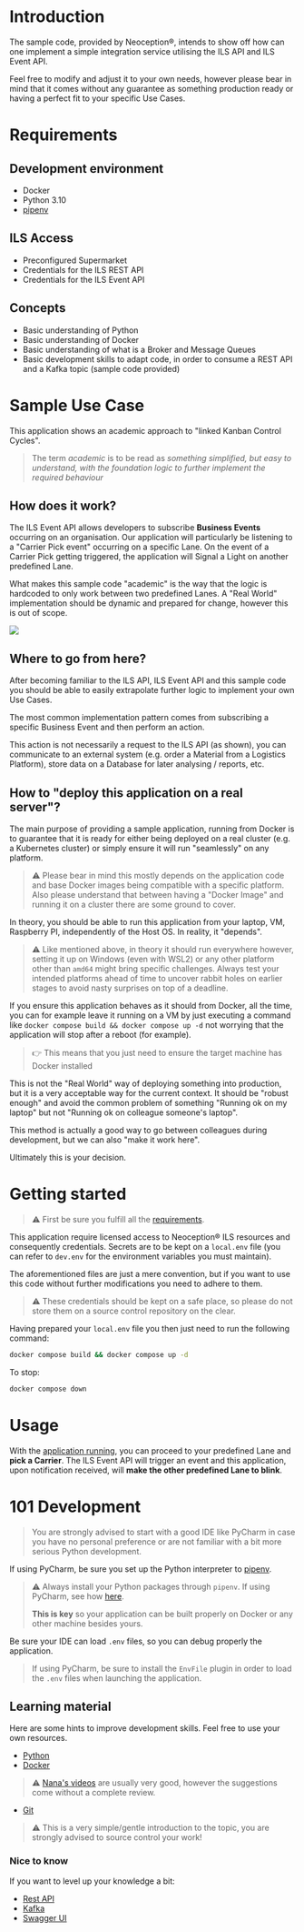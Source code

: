# Introduction

The sample code, provided by Neoception®, intends to show off how can one implement a simple integration service
utilising the ILS API and ILS Event API.

Feel free to modify and adjust it to your own needs, however please bear in mind that it comes without any guarantee as
something production ready or having a perfect fit to your specific Use Cases.

# Requirements

## Development environment

- Docker
- Python 3.10
- [pipenv](https://pipenv.pypa.io/)

## ILS Access

- Preconfigured Supermarket
- Credentials for the ILS REST API
- Credentials for the ILS Event API

## Concepts

- Basic understanding of Python
- Basic understanding of Docker
- Basic understanding of what is a Broker and Message Queues
- Basic development skills to adapt code, in order to consume a REST API and a Kafka topic (sample code provided)

# Sample Use Case

This application shows an academic approach to "linked Kanban Control Cycles".
> The term *academic* is to be read as *something simplified, but easy to understand, with the foundation logic to
further implement the required behaviour*

## How does it work?

The ILS Event API allows developers to subscribe **Business Events** occurring on an organisation.
Our application will particularly be listening to a "Carrier Pick event" occurring on a specific Lane.
On the event of a Carrier Pick getting triggered, the application will Signal a Light on another predefined Lane.

What makes this sample code "academic" is the way that the logic is hardcoded to only work between two predefined Lanes.
A "Real World" implementation should be dynamic and prepared for change, however this is out of scope.

![](docs/assets/architecture.png)

## Where to go from here?

After becoming familiar to the ILS API, ILS Event API and this sample code you should be able to easily extrapolate
further logic to implement your own Use Cases.

The most common implementation pattern comes from subscribing a specific Business Event and then perform an action.

This action is not necessarily a request to the ILS API (as shown), you can communicate to an external system (e.g.
order a Material from a Logistics Platform), store data on a Database for later analysing / reports, etc.

## How to "deploy this application on a real server"?

The main purpose of providing a sample application, running from Docker is to guarantee that it is ready for either
being deployed on a real cluster (e.g. a Kubernetes cluster) or simply ensure it will run "seamlessly" on any platform.

> ⚠️ Please bear in mind this mostly depends on the application code and base Docker images being compatible with a
> specific platform.
> Also please understand that between having a "Docker Image" and running it on a cluster there are some ground to
> cover.

In theory, you should be able to run this application from your laptop, VM, Raspberry PI, independently of the Host OS.
In reality, it "depends".

> ⚠️ Like mentioned above, in theory it should run everywhere however, setting it up on Windows (even with WSL2) or any
> other platform other than `amd64` might bring specific challenges. Always test your intended platforms ahead of time to
> uncover rabbit holes on earlier stages to avoid nasty surprises on top of a deadline.

If you ensure this application behaves as it should from Docker, all the time, you can for example leave it running on a
VM by just executing a command like
`docker compose build && docker compose up -d` not worrying that the application will stop after a reboot (for example).

> 👉 This means that you just need to ensure the target machine has Docker installed

This is not the "Real World" way of deploying something into production, but it is a very acceptable way for the current
context.
It should be "robust enough" and avoid the common problem of something "Running ok on my laptop" but not "Running
ok on colleague someone's laptop".

This method is actually a good way to go between colleagues during development, but we can also "make it work here".

Ultimately this is your decision.

# Getting started

> ⚠️ First be sure you fulfill all the [requirements](#requirements).

This application require licensed access to Neoception® ILS resources and consequently credentials.
Secrets are to be kept on a `local.env` file (you can refer to `dev.env` for the environment variables you must
maintain).

The aforementioned files are just a mere convention, but if you want to use this code without further modifications you
need to adhere to them.

> ⚠️ These credentials should be kept on a safe place, so please do not store them on a source control repository on the
> clear.

Having prepared your `local.env` file you then just need to run the following command:

```bash
docker compose build && docker compose up -d
```

To stop:

```bash
docker compose down
```

# Usage

With the [application running](#getting-started), you can proceed to your predefined Lane and **pick a Carrier**.
The ILS Event API will trigger an event and this application, upon notification received, will **make the other
predefined Lane to blink**.

# 101 Development

> You are strongly advised to start with a good IDE like PyCharm in case you have no personal preference or are not
> familiar with a bit more serious Python development.

If using PyCharm, be sure you set up the Python interpreter
to [pipenv](https://www.jetbrains.com/help/pycharm/pipenv.html).

> ⚠️ Always install your Python packages through `pipenv`. If using PyCharm, see
> how [here](https://www.jetbrains.com/help/pycharm/using-pipfile.html).
>
> **This is key** so your application can be built properly on Docker or any other machine besides yours.

Be sure your IDE can load `.env` files, so you can debug properly the application.

> If using PyCharm, be sure to install the `EnvFile` plugin in order to load the `.env` files when launching the application.

## Learning material

Here are some hints to improve development skills. Feel free to use your own resources.

- [Python](https://www.youtube.com/watch?v=t8pPdKYpowI)
- [Docker](https://www.youtube.com/watch?v=3c-iBn73dDE)
> ⚠️ [Nana's videos](https://www.youtube.com/@TechWorldwithNana) are usually very good, however the suggestions come without a complete review.
- [Git](https://youtu.be/mJ-qvsxPHpY)
> ⚠️ This is a very simple/gentle introduction to the topic, you are strongly advised to source control your work!

### Nice to know

If you want to level up your knowledge a bit:

- [Rest API](https://youtu.be/lsMQRaeKNDk)
- [Kafka](https://youtu.be/B5j3uNBH8X4)
- [Swagger UI](https://youtu.be/7MS1Z_1c5CU)